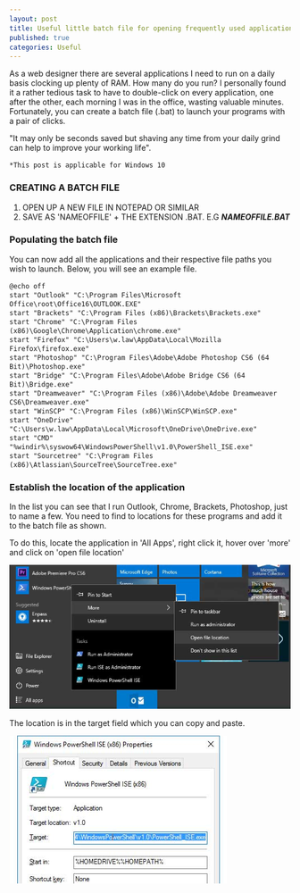 ```yaml
---
layout: post
title: Useful little batch file for opening frequently used applications in Windows 10
published: true
categories: Useful
---
```


As a web designer there are several applications I need to run on a daily basis clocking up plenty of RAM. How many do you run? I personally found it a rather tedious task to have to double-click on every application, one after the other, each morning I was in the office, wasting valuable minutes. Fortunately, you can create a batch file (.bat) to launch your programs with a pair of clicks.

"It may only be seconds saved but shaving any time from your daily grind can help to improve your working life".

    *This post is applicable for Windows 10

### CREATING A BATCH FILE
1. OPEN UP A NEW FILE IN NOTEPAD OR SIMILAR
2. SAVE AS 'NAMEOFFILE' + THE EXTENSION .BAT. E.G _**NAMEOFFILE.BAT**_

### Populating the batch file
You can now add all the applications and their respective file paths you wish to launch. Below, you will see an example file.

    @echo off
    start "Outlook" "C:\Program Files\Microsoft Office\root\Office16\OUTLOOK.EXE"
    start "Brackets" "C:\Program Files (x86)\Brackets\Brackets.exe"
    start "Chrome" "C:\Program Files (x86)\Google\Chrome\Application\chrome.exe"
    start "Firefox" "C:\Users\w.law\AppData\Local\Mozilla Firefox\firefox.exe"
    start "Photoshop" "C:\Program Files\Adobe\Adobe Photoshop CS6 (64 Bit)\Photoshop.exe"
    start "Bridge" "C:\Program Files\Adobe\Adobe Bridge CS6 (64 Bit)\Bridge.exe"
    start "Dreamweaver" "C:\Program Files (x86)\Adobe\Adobe Dreamweaver CS6\Dreamweaver.exe"
    start "WinSCP" "C:\Program Files (x86)\WinSCP\WinSCP.exe"
    start "OneDrive" "C:\Users\w.law\AppData\Local\Microsoft\OneDrive\OneDrive.exe"
    start "CMD" "%windir%\syswow64\WindowsPowerShell\v1.0\PowerShell_ISE.exe"
    start "Sourcetree" "C:\Program Files (x86)\Atlassian\SourceTree\SourceTree.exe"

### Establish the location of the application
In the list you can see that I run Outlook, Chrome, Brackets, Photoshop, just to name a few. You need to find to locations for these programs and add it to the batch file as shown.

To do this, locate the application in 'All Apps', right click it, hover over 'more' and click on 'open file location'

![Alt text](/images/post/20160908030717-programs.jpg)

The location is in the target field which you can copy and paste.

![Alt text](/images/post/20160908030836-app-target.jpg)
